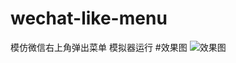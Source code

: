 # wechat-like-menu
模仿微信右上角弹出菜单
模拟器运行
#效果图
![效果图]('http://static.ddhigh.com/wp-content/uploads/2015/12/2.gif?imageView2/2/w/478/h/870')
